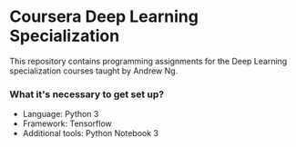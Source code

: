 # Coursera Deep Learning Specialization #

This repository contains programming assignments for the Deep Learning specialization courses 
taught by Andrew Ng. 

### What it's necessary to get set up? ###

* Language: Python 3
* Framework: Tensorflow
* Additional tools: Python Notebook 3